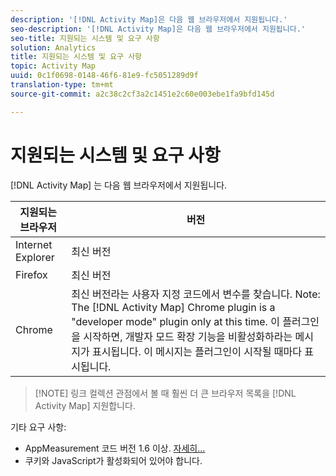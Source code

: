 ```yaml
---
description: '[!DNL Activity Map]은 다음 웹 브라우저에서 지원됩니다.'
seo-description: '[!DNL Activity Map]은 다음 웹 브라우저에서 지원됩니다.'
seo-title: 지원되는 시스템 및 요구 사항
solution: Analytics
title: 지원되는 시스템 및 요구 사항
topic: Activity Map
uuid: 0c1f0698-0148-46f6-81e9-fc5051289d9f
translation-type: tm+mt
source-git-commit: a2c38c2cf3a2c1451e2c60e003ebe1fa9bfd145d

---
```



# 지원되는 시스템 및 요구 사항

[!DNL Activity Map] 는 다음 웹 브라우저에서 지원됩니다.

| 지원되는 브라우저 | 버전 |
|--- |--- |
| Internet Explorer | 최신 버전 |
| Firefox | 최신 버전 |
| Chrome | 최신 버전라는 사용자 지정 코드에서 변수를 찾습니다. Note:  The [!DNL Activity Map] Chrome plugin is a "developer mode" plugin only at this time. 이 플러그인을 시작하면, 개발자 모드 확장 기능을 비활성화하라는 메시지가 표시됩니다. 이 메시지는 플러그인이 시작될 때마다 표시됩니다. |

> [!NOTE] 링크 컬렉션 관점에서 볼 때 훨씬 더 큰 브라우저 목록을 [!DNL Activity Map] 지원합니다.

기타 요구 사항:

* AppMeasurement 코드 버전 1.6 이상. [자세히...](/help/analyze/activity-map/activitymap-getting-started/activitymap-getting-started-admins/activitymap-enable.md)
* 쿠키와 JavaScript가 활성화되어 있어야 합니다.

